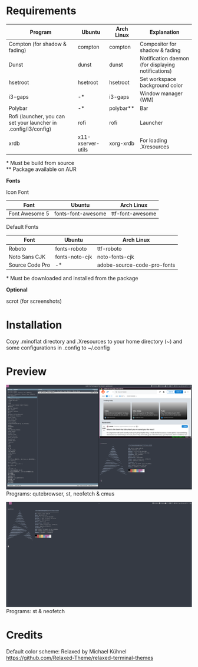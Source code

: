 # Requirements
|Program|Ubuntu|Arch Linux|Explanation|
|-|-|-|-|
|Compton (for shadow & fading)|compton|compton|Compositor for shadow & fading|
|Dunst|dunst|dunst|Notification daemon (for displaying notifications)
|hsetroot|hsetroot|hsetroot|Set workspace background color|
|i3-gaps|-*|i3-gaps|Window manager (WM)|
|Polybar|-*|polybar**|Bar|
|Rofi (launcher, you can set your launcher in .config/i3/config)|rofi|rofi|Launcher|
|xrdb|x11-xserver-utils|xorg-xrdb|For loading .Xresources|

\* Must be build from source\
\*\* Package available on AUR

**Fonts**

Icon Font

|Font|Ubuntu|Arch Linux|
|-|-|-|
|Font Awesome 5|fonts-font-awesome|ttf-font-awesome

Default Fonts

|Font|Ubuntu|Arch Linux|
|-|-|-|
|Roboto|fonts-roboto|ttf-roboto
|Noto Sans CJK|fonts-noto-cjk|noto-fonts-cjk
|Source Code Pro|-*|adobe-source-code-pro-fonts

\* Must be downloaded and installed from the package

**Optional**

scrot (for screenshots)

# Installation
Copy .minoflat directory and .Xresources to your home directory (~) and some configurations in .config to ~/.config

# Preview
<img src="screenshots/2019-10-20-11.png">\
Programs: qutebrowser, st, neofetch & cmus

<img src="screenshots/2019-10-20-11_000.png">
Programs: st & neofetch

# Credits
Default color scheme: Relaxed by Michael Kühnel https://github.com/Relaxed-Theme/relaxed-terminal-themes
